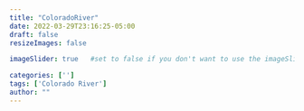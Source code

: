 ```yaml
---
title: "ColoradoRiver"
date: 2022-03-29T23:16:25-05:00
draft: false
resizeImages: false

imageSlider: true   #set to false if you don't want to use the imageSlider but a featuredImage

categories: ['']
tags: ['Colorado River']
author: ""
---
```

